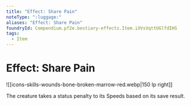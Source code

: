 ```yaml
---
title: "Effect: Share Pain"
noteType: ":luggage:"
aliases: "Effect: Share Pain"
foundryId: Compendium.pf2e.bestiary-effects.Item.iXVsVqttUGlfdIHS
tags:
  - Item
---
```


# Effect: Share Pain
![[icons-skills-wounds-bone-broken-marrow-red.webp|150 lp right]]

The creature takes a status penalty to its Speeds based on its save result.
